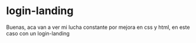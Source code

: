 # login-landing
Buenas, aca van a ver mi lucha constante por mejora en css y html, en este caso con un login-landing
